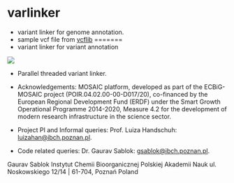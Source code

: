 # varlinker

- variant linker for genome annotation.
- sample vcf file from [vcflib](https://github.com/vcflib/vcflib/blob/master/samples/sample.vcf)
=======
- variant linker for variant annotation

![](https://github.com/IBCHgenomic/eVaiutilities/blob/main/logo.png)

- Parallel threaded variant linker.

- Acknowledgements: MOSAIC platform, developed as part of the ECBiG-MOSAIC project (POIR.04.02.00-00-D017/20), co-financed by the European Regional Development Fund (ERDF) under the Smart Growth Operational Programme 2014-2020, Measure 4.2 for the development of modern research infrastructure in the science sector.
- Project PI and Informal queries: Prof. Luiza Handschuh: luizahan@ibch.poznan.pl.
- Code related queries: Dr. Gaurav Sablok: gsablok@ibch.poznan.pl.

Gaurav Sablok Instytut Chemii Bioorganicznej Polskiej Akademii Nauk ul. Noskowskiego 12/14 | 61-704, Poznań Poland
